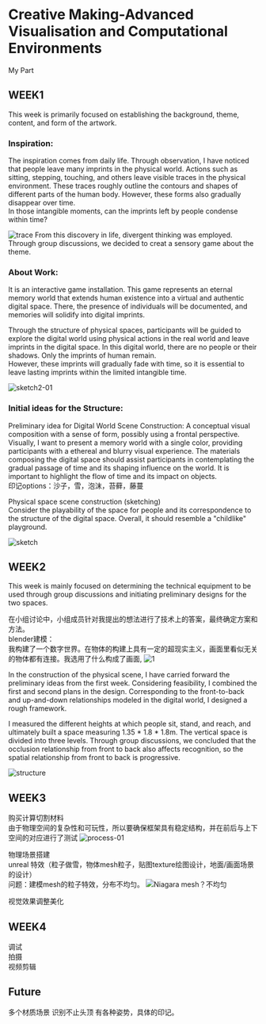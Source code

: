 # Creative Making-Advanced Visualisation and Computational Environments
My Part
## WEEK1
This week is primarily focused on establishing the background, theme, content, and form of the artwork.

### Inspiration:  
The inspiration comes from daily life. Through observation, I have noticed that people leave many imprints in the physical world. Actions such as sitting, stepping, touching, and others leave visible traces in the physical environment. These traces roughly outline the contours and shapes of different parts of the human body. However, these forms also gradually disappear over time.  
In those intangible moments, can the imprints left by people condense within time?  

![trace](https://github.com/YirenWA/Creative-Making-Advanced-Visualisation-and-Computational-Environments/assets/119879041/c80dc11d-3893-411c-942d-ddccc92b23a0)
From this discovery in life, divergent thinking was employed. Through group discussions, we decided to creat  a sensory game about the theme.  

### About Work:  
It is an interactive game installation. This game represents an eternal memory world that extends human existence into a virtual and authentic digital space. There, the presence of individuals will be documented, and memories will solidify into digital imprints.  

Through the structure of physical spaces, participants will be guided to explore the digital world using physical actions in the real world and leave imprints in the digital space. In this digital world, there are no people or their shadows. Only the imprints of human remain.  
However, these imprints will gradually fade with time, so it is essential to leave lasting imprints within the limited intangible time.  

![sketch2-01](https://github.com/YirenWA/Creative-Making-Advanced-Visualisation-and-Computational-Environments/assets/119879041/97249aec-e613-4fab-beac-45d81dff4981)

### Initial ideas for the Structure:
Preliminary idea for Digital World Scene Construction: A conceptual visual composition with a sense of form, possibly using a frontal perspective. Visually, I want to present a memory world with a single color, providing participants with a ethereal and blurry visual experience.
The materials composing the digital space should assist participants in contemplating the gradual passage of time and its shaping influence on the world. It is important to highlight the flow of time and its impact on objects.    
印记options：沙子，雪，泡沫，苔藓，藤蔓  

Physical space scene construction (sketching)  
Consider the playability of the space for people and its correspondence to the structure of the digital space. Overall, it should resemble a "childlike" playground.  

![sketch](https://github.com/YirenWA/Creative-Making-Advanced-Visualisation-and-Computational-Environments/assets/119879041/cf93bea0-e938-4b49-b10b-13644af1e356)


## WEEK2
This week is mainly focused on determining the technical equipment to be used through group discussions and initiating preliminary designs for the two spaces.  

在小组讨论中，小组成员针对我提出的想法进行了技术上的答案，最终确定方案和方法。  
blender建模：  
我构建了一个数字世界。在物体的构建上具有一定的超现实主义，画面里看似无关的物体都有连接。我选用了什么构成了画面,
![1](https://github.com/YirenWA/Creative-Making-Advanced-Visualisation-and-Computational-Environments/assets/119879041/9ab3f174-15e7-484a-8d7a-ad260e60d35e)

In the construction of the physical scene, I have carried forward the preliminary ideas from the first week. Considering feasibility, I combined the first and second plans in the design. Corresponding to the front-to-back and up-and-down relationships modeled in the digital world, I designed a rough framework.

I measured the different heights at which people sit, stand, and reach, and ultimately built a space measuring 1.35 * 1.8 * 1.8m. The vertical space is divided into three levels. Through group discussions, we concluded that the occlusion relationship from front to back also affects recognition, so the spatial relationship from front to back is progressive.  

![structure](https://github.com/YirenWA/Creative-Making-Advanced-Visualisation-and-Computational-Environments/assets/119879041/744fef88-2d98-4f94-a036-de2fdc246bd3)



## WEEK3
购买计算切割材料  
由于物理空间的复杂性和可玩性，所以要确保框架具有稳定结构，并在前后与上下空间的对应进行了测试
![process-01](https://github.com/YirenWA/Creative-Making-Advanced-Visualisation-and-Computational-Environments/assets/119879041/028f0b38-cee0-4e04-88d5-63d23ca4274e)

物理场景搭建  
unreal 特效（粒子做雪，物体mesh粒子，贴图texture绘图设计，地面/画面场景的设计）  
问题：建模mesh的粒子特效，分布不均匀。 
![Niagara mesh？不均匀](https://github.com/YirenWA/Creative-Making-Advanced-Visualisation-and-Computational-Environments/assets/119879041/8cc0b26e-cca7-4f08-bdf3-4d5d3321b207)

视觉效果调整美化

## WEEK4
调试  
拍摄  
视频剪辑

## Future
多个材质场景
识别不止头顶
有各种姿势，具体的印记。
